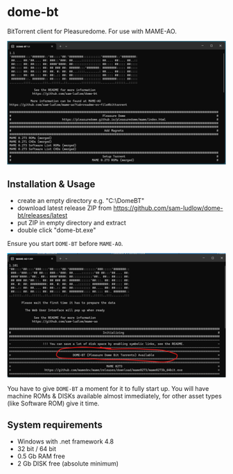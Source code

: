 # dome-bt
BitTorrent client for Pleasuredome. For use with MAME-AO.

![DOME-BT](https://raw.githubusercontent.com/sam-ludlow/dome-bt/main/images/dome-bt.png)

## Installation & Usage
- create an empty directory e.g. "C:\DomeBT"
- download latest release ZIP from https://github.com/sam-ludlow/dome-bt/releases/latest
- put ZIP in empty directory and extract
- double click "dome-bt.exe"

Ensure you start `DOME-BT` before `MAME-AO`.

![DOME-BT](https://raw.githubusercontent.com/sam-ludlow/dome-bt/main/images/mame-ao-bt-available.png)

You have to give `DOME-BT` a moment for it to fully start up. You will have machine ROMs & DISKs available almost immediately, for other asset types (like Software ROM) give it time.

## System requirements
- Windows with .net framework 4.8
- 32 bit / 64 bit
- 0.5 Gb RAM free
- 2 Gb DISK free (absolute minimum)
